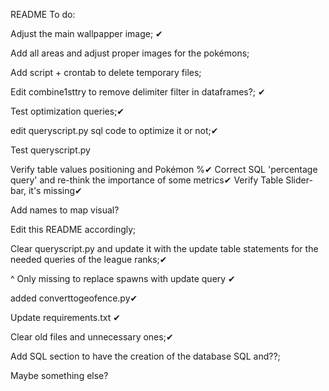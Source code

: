 README
To do:

Adjust the main wallpapper image; ✔

Add all areas and adjust proper images for the pokémons;

Add script + crontab to delete temporary files;

Edit combine1sttry to remove delimiter filter in dataframes?; ✔

Test optimization queries;✔

edit queryscript.py sql code to optimize it or not;✔

Test queryscript.py

Verify table values positioning and Pokémon %✔
Correct SQL 'percentage query' and re-think the importance of some metrics✔
Verify Table Slider-bar, it's missing✔

Add names to map visual?

Edit this README accordingly;

Clear queryscript.py and update it with the update table statements for the needed queries of the league ranks;✔

^ Only missing to replace spawns with update query ✔

added converttogeofence.py✔

Update requirements.txt ✔

Clear old files and unnecessary ones;✔

Add SQL section to have the creation of the database SQL and??;

Maybe something else?
